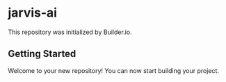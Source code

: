 # jarvis-ai

This repository was initialized by Builder.io.

## Getting Started

Welcome to your new repository! You can now start building your project.
